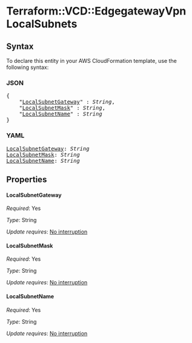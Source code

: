 # Terraform::VCD::EdgegatewayVpn LocalSubnets

## Syntax

To declare this entity in your AWS CloudFormation template, use the following syntax:

### JSON

<pre>
{
    "<a href="#localsubnetgateway" title="LocalSubnetGateway">LocalSubnetGateway</a>" : <i>String</i>,
    "<a href="#localsubnetmask" title="LocalSubnetMask">LocalSubnetMask</a>" : <i>String</i>,
    "<a href="#localsubnetname" title="LocalSubnetName">LocalSubnetName</a>" : <i>String</i>
}
</pre>

### YAML

<pre>
<a href="#localsubnetgateway" title="LocalSubnetGateway">LocalSubnetGateway</a>: <i>String</i>
<a href="#localsubnetmask" title="LocalSubnetMask">LocalSubnetMask</a>: <i>String</i>
<a href="#localsubnetname" title="LocalSubnetName">LocalSubnetName</a>: <i>String</i>
</pre>

## Properties

#### LocalSubnetGateway

_Required_: Yes

_Type_: String

_Update requires_: [No interruption](https://docs.aws.amazon.com/AWSCloudFormation/latest/UserGuide/using-cfn-updating-stacks-update-behaviors.html#update-no-interrupt)

#### LocalSubnetMask

_Required_: Yes

_Type_: String

_Update requires_: [No interruption](https://docs.aws.amazon.com/AWSCloudFormation/latest/UserGuide/using-cfn-updating-stacks-update-behaviors.html#update-no-interrupt)

#### LocalSubnetName

_Required_: Yes

_Type_: String

_Update requires_: [No interruption](https://docs.aws.amazon.com/AWSCloudFormation/latest/UserGuide/using-cfn-updating-stacks-update-behaviors.html#update-no-interrupt)

